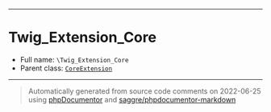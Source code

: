 ***

# Twig_Extension_Core

* Full name: `\Twig_Extension_Core`
* Parent class: [`CoreExtension`](./Twig/Extension/CoreExtension.md)

***
> Automatically generated from source code comments on 2022-06-25 using [phpDocumentor](http://www.phpdoc.org/) and [saggre/phpdocumentor-markdown](https://github.com/Saggre/phpDocumentor-markdown)

